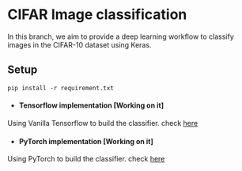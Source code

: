 # CIFAR Image classification 

In this branch, we aim to provide a deep learning workflow to classify images in the CIFAR-10 dataset using Keras. 

## Setup
``pip install -r requirement.txt``

* #### Tensorflow implementation [Working on it]
Using Vanilla Tensorflow to build the classifier. check <a href='https://github.com/mhannani/CIFAR-10_classification/tree/Tensorflow'>here</a>

* #### PyTorch implementation [Working on it]
Using PyTorch to build the classifier. check <a href='https://github.com/mhannani/CIFAR-10_classification/tree/PyTorch'>here</a>

